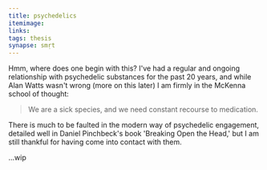 ```yaml
---
title: psychedelics
itemimage: 
links:
tags: thesis
synapse: smṛt
---
```


Hmm, where does one begin with this? I've had a regular and ongoing relationship with psychedelic substances for the past 20 years, and while Alan Watts wasn't wrong (more on this later) I am firmly in the McKenna school of thought:

> We are a sick species, and we need constant recourse to medication.

There is much to be faulted in the modern way of psychedelic engagement, detailed well in Daniel Pinchbeck's book 'Breaking Open the Head,' but I am still thankful for having come into contact with them.

...wip